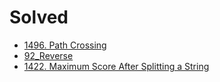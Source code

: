 # Solved

- [1496. Path Crossing](./rs/src/bin/1496_Path.rs)
- [92_Reverse](./rs/src/bin/92_Reverse.rs)
- [1422. Maximum Score After Splitting a String](/rs/src/bin/1422_Maximum.rs)
